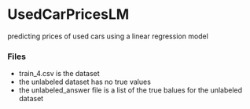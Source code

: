 # UsedCarPricesLM
predicting prices of used cars using a linear regression model

### Files
- train_4.csv is the dataset
- the unlabeled dataset has no true values
- the unlabeled_answer file is a list of the true balues for the unlabeled dataset
